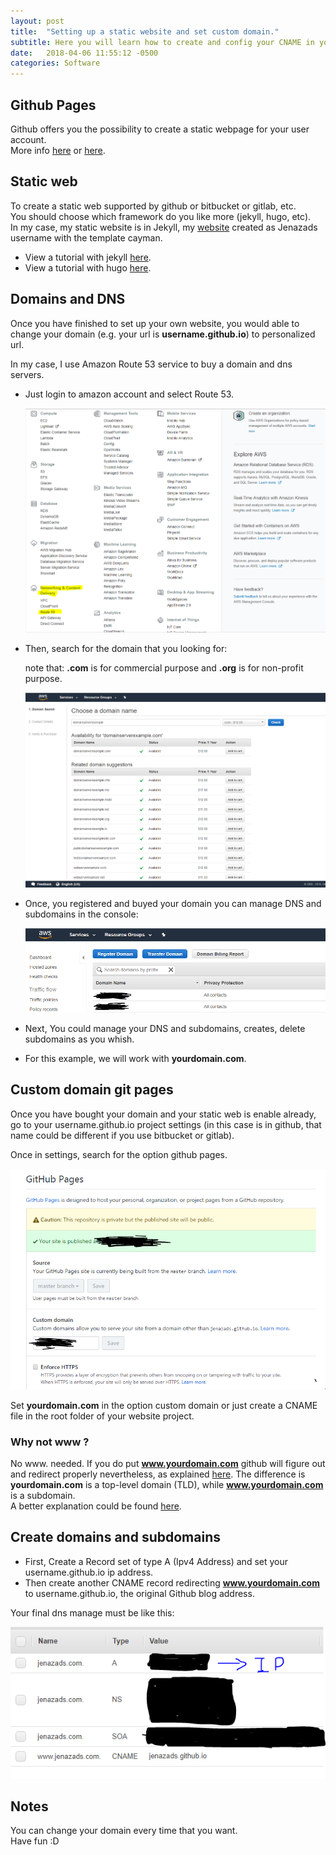 ```yaml
---
layout: post
title:  "Setting up a static website and set custom domain."
subtitle: Here you will learn how to create and config your CNAME in your github page.
date:   2018-04-06 11:55:12 -0500
categories: Software
---
```

## Github Pages

Github offers you the possibility to create a static webpage for your user account.  
More info [here](https://guides.github.com/features/pages/) or [here](https://pages.github.com/).

## Static web

To create a static web supported by github or bitbucket or gitlab, etc.  
You should choose which framework do you like more (jekyll, hugo, etc).  
In my case, my static website is in Jekyll, my [website](http://www.jenazads.com) created as Jenazads username with the template cayman.

* View a tutorial with jekyll [here](/webservices/Jekyll-a-setting-up-guide).  
* View a tutorial with hugo [here](/webservices/Hugo-a-setting-up-guide).  

## Domains and DNS

Once you have finished to set up your own website, you would able to change your domain (e.g. your url is **username.github.io**) to personalized url.

In my case, I use Amazon Route 53 service to buy a domain and dns servers.

* Just login to amazon account and select Route 53.

  ![aws-services](/assets/internet_services/AWS/aws-services.png)

* Then, search for the domain that you looking for:

  note that: **.com** is for commercial purpose and **.org** is for non-profit purpose.

  ![aws-route](/assets/internet_services/AWS/aws-route-domainSearch.png)

* Once, you registered and buyed your domain you can manage DNS and subdomains in the console:

  ![aws-domains](/assets/internet_services/AWS/aws-domains.png)

* Next, You could manage your DNS and subdomains, creates, delete subdomains as you whish.

* For this example, we will work with **yourdomain.com**.

## Custom domain git pages

Once you have bought your domain and your static web is enable already, go to your username.github.io project settings (in this case is in github, that name could be different if you use bitbucket or gitlab).

Once in settings, search for the option github pages.

  ![github-pages-domain](/assets/systemVersionSoftware/Git/repo_custom_domain_github.png)

Set **yourdomain.com** in the option custom domain or just create a CNAME file in the root folder of your website project.

### Why not www ?

No www. needed. If you do put **www.yourdomain.com** github will figure out and redirect properly nevertheless, as explained [here](https://help.github.com/articles/using-a-custom-domain-with-github-pages/). The difference is **yourdomain.com** is a top-level domain (TLD), while **www.yourdomain.com** is a subdomain.  
A better explanation could be found [here](https://help.github.com/articles/setting-up-an-apex-domain/).

## Create domains and subdomains

* First, Create a Record set of type A (Ipv4 Address) and set your username.github.io ip address.  
* Then create another CNAME record redirecting **www.yourdomain.com** to username.github.io, the original Github blog address.

Your final dns manage must be like this:

![dns-domains](/assets/internet_services/AWS/aws-dns-record-manage.png)

## Notes

You can change your domain every time that you want.  
Have fun :D

